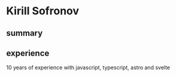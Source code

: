 # Kirill Sofronov

## summary

## experience

10 years of experience with javascript, typescript, astro and svelte
